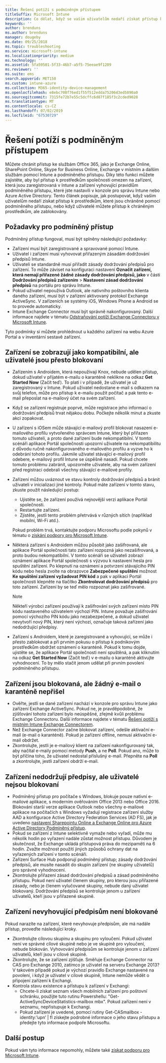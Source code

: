 ```yaml
---
title: Řešení potíží s podmíněným přístupem
titleSuffix: Microsoft Intune
description: Co dělat, když se vašim uživatelům nedaří získat přístup k prostředkům prostřednictvím podmíněného přístupu v Intune.
keywords: ''
author: brenduns
ms.author: brenduns
manager: dougeby
ms.date: 09/25/2018
ms.topic: troubleshooting
ms.service: microsoft-intune
ms.localizationpriority: medium
ms.technology: ''
ms.assetid: 5fa59501-5f33-46b7-a5f5-75eeae9f1209
ms.reviewer: ''
ms.suite: ems
search.appverid: MET150
ms.custom: intune-azure
ms.collection: M365-identity-device-management
ms.openlocfilehash: e8ebc708f76ed1f55f512edda75206d3ed5890a0
ms.sourcegitcommit: 7315fe72b7e55c5dcffc6d87f185f3c2cded9028
ms.translationtype: MT
ms.contentlocale: cs-CZ
ms.lasthandoff: 07/02/2019
ms.locfileid: "67530729"
---
```

# <a name="troubleshoot-conditional-access"></a>Řešení potíží s podmíněným přístupem

Můžete chránit přístup ke službám Office 365, jako je Exchange Online, SharePoint Online, Skype for Business Online, Exchange v místním a dalším službám pomocí Intune a podmíněného přístupu. Díky této funkci můžete zajistěte, aby byl přístup k prostředkům společnosti omezen na zařízení, která jsou zaregistrovaná v Intune a zařízení vyhovující pravidlům podmíněného přístupu, které jste nastavili v konzole pro správu Intune nebo Azure Active Directory. Tento článek popisuje, jak postupovat, když vašim uživatelům nedaří získat přístup k prostředkům, které jsou chráněné pomocí podmíněného přístupu, nebo když uživatelé můžete přístup k chráněným prostředkům, ale zablokovány.

## <a name="requirements-for-conditional-access"></a>Požadavky pro podmíněný přístup

Podmíněný přístup fungoval, musí být splněny následující požadavky:

- Zařízení musí být zaregistrované a spravované pomocí Intune.
- Uživatel i zařízení musí vyhovovat přiřazeným zásadám dodržování předpisů Intune.
- Uživateli se standardně musí přiřadit zásady dodržování předpisů pro zařízení. To může záviset na konfiguraci nastavení **Označit zařízení, která nemají přiřazené žádné zásady dodržování předpisů, jako** v části **Dodržování předpisů zařízením** > **Nastavení zásad dodržování předpisů** na portálu pro správu Intune.
- Pokud uživatel nepoužívá Outlook, ale nativního poštovního klienta daného zařízení, musí být v zařízení aktivovaný protokol Exchange ActiveSync. V zařízeních se systémy iOS, Windows Phone a Android se to provede automaticky.
- Intune Exchange Connector musí být správně nakonfigurovaný. Další informace najdete v tématu [Odstraňování potíží Exchange Connectoru v Microsoft Intune](troubleshoot-exchange-connector.md).

Tyto podmínky si můžete prohlédnout u každého zařízení na webu Azure Portal a v inventární sestavě zařízení.

## <a name="devices-appear-compliant-but-users-are-still-blocked"></a>Zařízení se zobrazují jako kompatibilní, ale uživatelé jsou přesto blokovaní

- Zařízením s Androidem, která nepoužívají Knox, nebude udělen přístup, dokud uživatel v přijatém e-mailu o karanténě neklikne na odkaz **Get Started Now** (Začít teď). To platí i v případě, že uživatel je už zaregistrovaný v Intune. Pokud uživatel nedostane e-mail s odkazem na svůj telefon, může pro přístup k e-mailu použít počítač a pak tento e-mail přeposlat na e-mailový účet na svém zařízení.
- Když se zařízení registruje poprvé, může registrace jeho informací o dodržování předpisů trvat nějakou dobu. Počkejte několik minut a zkuste akci zopakovat.
- U zařízení s iOSem může stávající e-mailový profil blokovat nasazení e-mailového profilu vytvořeného správcem Intune, který byl přiřazen tomuto uživateli, a proto dané zařízení bude nekompatibilní. V tomto scénáři aplikace Portál společnosti upozorní uživatele na nekompatibilitu z důvodu ručně nakonfigurovaného e-mailového profilu a vyzve ho k odebrání tohoto profilu. Jakmile uživatel stávající e-mailový profil odebere, e-mailový profil Intune se úspěšně nasadí. Pokud chcete tomuto problému zabránit, upozorněte uživatele, aby na svém zařízení před registrací odebrali všechny stávající e-mailové profily.
- Zařízení můžou uváznout ve stavu kontroly dodržování předpisů a bránit uživateli v inicializaci jiné kontroly. Pokud máte zařízení v tomto stavu, zkuste použít následující postup:
  - Ujistěte se, že zařízení používá nejnovější verzi aplikace Portál společnosti.
  - Restartujte zařízení.
  - Zjistěte, jestli tento problém přetrvává v různých sítích (například mobilní, Wi-Fi atd.).

  Pokud problém trvá, kontaktujte podporu Microsoftu podle pokynů v tématu o [získání podpory pro Microsoft Intune](get-support.md).
- Některá zařízení s Androidem můžou působit jako zašifrovaná, ale aplikace Portál společnosti tato zařízení rozpozná jako nezašifrovaná, a proto budou nekompatibilní. V tomto scénáři se uživateli zobrazí oznámení aplikace Portál společnosti s výzvou k nastavení hesla pro spuštění zařízení. Po klepnutí na oznámení a potvrzení stávajícího PIN kódu nebo hesla zvolte na obrazovce **Zabezpečené spuštění** možnost **Ke spuštění zařízení vyžadovat PIN kód** a pak v aplikaci Portál společnosti klepněte na tlačítko **Zkontrolovat dodržování předpisů** pro toto zařízení. Zařízení by se teď mělo rozpoznat jako zašifrované. 
  > [!NOTE]
  > Někteří výrobci zařízení používají k zašifrování svých zařízení místo PIN kódu nastaveného uživatelem výchozí PIN. Intune považuje zašifrování pomocí výchozího PIN kódu jako nezabezpečené, a dokud uživatel nevytvoří nový PIN, který není výchozí, označuje taková zařízení jako nedodržující předpisy.
- Zařízení s Androidem, které je zaregistrované a vyhovující, se může i přesto zablokovat a při prvním pokusu o přístup k podnikovým prostředkům obdržet oznámení o karanténě. Pokud k tomu dojde, ujistěte se, že aplikace Portál společnosti není spuštěná, a pak kliknutím na odkaz **Get Started Now** (Začít teď) v e-mailu o karanténě aktivujte vyhodnocení. To by mělo stačit jenom udělat při prvním povolení podmíněného přístupu.

## <a name="devices-are-blocked-and-no-quarantine-email-is-received"></a>Zařízení jsou blokovaná, ale žádný e-mail o karanténě nepřišel

- Ověřte, jestli se dané zařízení nachází v konzole pro správu Intune jako zařízení Exchange ActiveSync. Pokud ne, je pravděpodobné, že zjišťování tohoto zařízení bylo neúspěšné, zřejmě kvůli problému Exchange Connectoru. Další informace najdete v tématu [Řešení potíží s místním Intune Exchange Connectorem](troubleshoot-exchange-connector.md).
- Než Exchange Connector začne blokovat zařízení, odešle aktivační e-mail (e-mail o karanténě). Pokud je zařízení offline, nemusí aktivační e-mail obdržet. 
- Zkontrolujte, jestli je e-mailový klient na zařízení nakonfigurovaný tak, aby načítal e-maily pomocí metody **Push**, a ne **Poll**. Pokud ano, může to být příčina toho, že uživatel nedostal příslušný e-mail. Přepněte na **Poll** a zkontrolujte, jestli zařízení obdrží e-mail.

## <a name="devices-are-noncompliant-but-users-are-not-blocked"></a>Zařízení nedodržují předpisy, ale uživatelé nejsou blokovaní

- Podmíněný přístup pro počítače s Windows, blokuje pouze nativní e-mailové aplikace, s moderním ověřováním Office 2013 nebo Office 2016. Blokování starší verze aplikace Outlook nebo všechny e-mailové aplikace na počítačích s Windows vyžadují registrace zařízení služby AAD a konfigurace Active Directory Federation Services (AD FS), jak je uvedeno [nastavení Sharepointu Online a Exchange Online pro Azure Active Directory Podmíněný přístup](https://docs.microsoft.com/azure/active-directory/active-directory-conditional-access-no-modern-authentication). 
- Pokud se zařízení z Intune selektivně vymaže nebo vyřadí, může mu několik hodin po vyřazení nadále zůstat možnost přístupu. Důvodem je skutečnost, že Exchange ukládá přístupová práva do mezipaměti na 6 hodin. Zvažte možnost použití jiných způsobů ochrany dat na vyřazených zařízení v tomto scénáři.
- Zařízení Surface Hub podporují podmíněný přístup; zásady dodržování předpisů, ale musíte nasadit do skupin zařízení (ne skupiny uživatelů) pro správné vyhodnocení.
- Zkontrolujte přiřazení zásad dodržování předpisů a zásad podmíněného přístupu. Pokud není uživatel členem skupiny, pro kterou jsou přiřazené zásady, nebo je členem vylučované skupiny, nebude daný uživatel blokovaný. Dodržování předpisů se kontroluje jenom u zařízení uživatelů, kteří jsou v přiřazené skupině.

## <a name="noncompliant-device-is-not-blocked"></a>Zařízení nevyhovující předpisům není blokované

Pokud narazíte na zařízení, které nevyhovuje předpisům, ale má nadále přístup, proveďte následující kroky.
- Zkontrolujte cílovou skupinu a skupinu pro vyloučení. Pokud uživatel není ve správné cílové skupině nebo je ve skupině pro vyloučení, nebude blokován. Vyhovování předpisům se kontroluje jenom u zařízení uživatelů, kteří jsou v cílové skupině.
- Zkontrolujte, že se zařízení zjišťuje. Směřuje Exchange Connector na CAS pro Exchange 2010, zatímco je uživatel na serveru Exchange 2013? V takovém případě pokud je výchozí pravidlo Exchange nastavené na povolení, i když je uživatel v cílové skupině, Intune nemůže vědět o připojení zařízení k Exchangi.
- Kontrola stavu existence a přístupu k zařízení v Exchangi:
  - Chcete-li získat seznam všech mobilních zařízení pro poštovní schránku, použijte tuto rutinu Powershellu: "Get-ActiveSyncDeviceStatistics-mailbox mbx". Pokud zařízení není v seznamu, nepřistupuje k Exchangi.
  - Pokud zařízení je uvedené, pomocí rutiny Get-CASmailbox -identity:’upn’ | fl získejte podrobné informace o jeho stavu přístupu a předejte tyto informace podpoře Microsoftu.

## <a name="next-steps"></a>Další postup
Pokud vám tyto informace nepomohly, můžete také [získat podporu pro Microsoft Intune](get-support.md).
